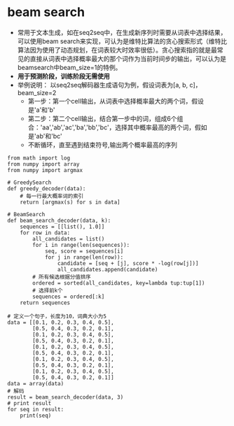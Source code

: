 # beam search
- 常用于文本生成，如在seq2seq中，在生成新序列时需要从词表中选择结果，可以使用beam search来实现，可认为是维特比算法的贪心搜索形式（维特比算法因为使用了动态规划，在词表较大时效率很低）。贪心搜索指的就是最常见的直接从词表中选择概率最大的那个词作为当前时间步的输出，可以认为是beamsearch中beam_size=1的特例。
- **用于预测阶段，训练阶段无需使用**
- 举例说明：
以seq2seq解码器生成语句为例，假设词表为[a, b, c]，beam_size=2
  - 第一步：第一个cell输出，从词表中选择概率最大的两个词，假设是'a'和'b'
  - 第二步：第二个cell输出，结合第一步中的词，组成6个组合：'aa','ab','ac','ba','bb','bc'，选择其中概率最高的两个词，假如是'ab'和'bc'
  - 不断循环，直至遇到结束符号<EOS>,输出两个概率最高的序列
  
```
from math import log
from numpy import array
from numpy import argmax

# GreedySearch
def greedy_decoder(data):
    # 每一行最大概率词的索引
    return [argmax(s) for s in data]
    
# BeamSearch
def beam_search_decoder(data, k):
    sequences = [[list(), 1.0]]
    for row in data:
        all_candidates = list()
        for i in range(len(sequences)):
            seq, score = sequences[i]
            for j in range(len(row)):
                candidate = [seq + [j], score * -log(row[j])]
                all_candidates.append(candidate)
        # 所有候选根据分值排序
        ordered = sorted(all_candidates, key=lambda tup:tup[1])
        # 选择前k个
        sequences = ordered[:k]
    return sequences

# 定义一个句子，长度为10，词典大小为5
data = [[0.1, 0.2, 0.3, 0.4, 0.5],
        [0.5, 0.4, 0.3, 0.2, 0.1],
        [0.1, 0.2, 0.3, 0.4, 0.5],
        [0.5, 0.4, 0.3, 0.2, 0.1],
        [0.1, 0.2, 0.3, 0.4, 0.5],
        [0.5, 0.4, 0.3, 0.2, 0.1],
        [0.1, 0.2, 0.3, 0.4, 0.5],
        [0.5, 0.4, 0.3, 0.2, 0.1],
        [0.1, 0.2, 0.3, 0.4, 0.5],
        [0.5, 0.4, 0.3, 0.2, 0.1]]
data = array(data)
# 解码
result = beam_search_decoder(data, 3)
# print result
for seq in result:
    print(seq)
```
